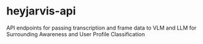 # heyjarvis-api
API endpoints for passing transcription and frame data to VLM and LLM for Surrounding Awareness and User Profile Classification
